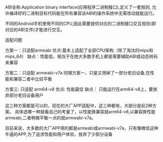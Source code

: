 ABI全称:Application binary interface(应用程序二进制接口),定义了一套规则,
允许编译好的二进制目标代码能在所有兼容该ABI的操作系统中无需改动就能运行。

不同的Android手机使用不同的CPU,因此需要提供对应的二进制接口交互规则(即对应的ABI文件)才能进行交互。


适配问题

方案一：只适配armeabi
优点:基本上适配了全部CPU架构（除了淘汰的mips和mips_64）
缺点：性能低，相当于在绝大多数手机上都是需要辅助ABI或动态转码来兼容

方案二：只适配 armwabi-v7a
同理方案一，只是又筛掉了一部分老旧设备,在性能和兼容二者中比较平衡

方案三: 只适配 arm64-v8
优点: 性能最佳
缺点： 只能运行在arm64-v8上，要放弃部分老旧设备用户

这三种方案都是可以的，现在的大厂APP适配中，这三种都有，大部分是前2种方案。
具体选哪一种就看自己的考量了，以性能换兼容就arm64-v8,以兼容换性能armeabi,二者稍微平衡一点的就armwabi-v7a。

目前来说，大多数的大厂APP用的都是armeabi或armwabi-v7a，只有像微信这种牛逼的APP,为了追求性能和用户体验，放弃了少部分设备
